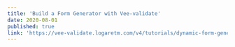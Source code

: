 ```yaml
---
title: 'Build a Form Generator with Vee-validate'
date: 2020-08-01
published: true
link: 'https://vee-validate.logaretm.com/v4/tutorials/dynamic-form-generator'
---
```

